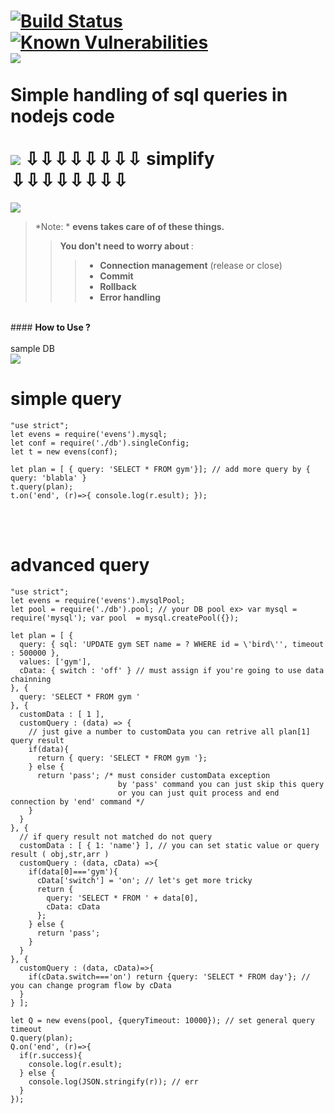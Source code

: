 [![Build Status](https://travis-ci.org/xexi/evens.svg?branch=master)](https://travis-ci.org/xexi/evens) &nbsp;<a href="https://snyk.io/test/github/xexi/evens"><img src="https://snyk.io/test/github/xexi/evens/badge.svg" alt="Known Vulnerabilities" data-canonical-src="https://snyk.io/test/github/xexi/evens" style="max-width:100%;"></a><br>
<img src="http://postfiles5.naver.net/MjAxNzAzMTVfMjMz/MDAxNDg5NTY4NjY0OTEw.NW1l-5VOppvl5pdxBfUnBJGv5bmnM7NM6sPoUr4fNQwg.c44oVld7u1gitW1YDpk-B9qGKrTKlkqSrfkjGpQyllYg.PNG.synth9/ev.PNG?type=w2"></img>
<br>
<br><b>Simple handling of sql queries in nodejs code</b>
<br><br>
<img src="http://postfiles16.naver.net/MjAxNzEwMTVfMTQ0/MDAxNTA4MDE5Nzg3NTUw.flwAWyTeSFo8dqq3rtpd_ubCECFDmnNNaB3174lvBB0g.LY5gvl-JfjaojhtsIWlvS3HRUnTjvIGE9seXarOoqaEg.JPEG.synth9/ori.JPG?type=w2"></img>
<b>⇩⇩⇩⇩⇩⇩⇩⇩ simplify ⇩⇩⇩⇩⇩⇩⇩⇩</b>
===================
<img src="http://postfiles13.naver.net/MjAxNzEwMTVfMjg4/MDAxNTA4MDE5ODMyOTE5.Rkwc3ftBAztDb1ZHPku9au6WLSnh6Yr_3foE1WiC4XAg.heV9EJpnWT5ic_kPC-EJ955uQWVjQs-7Dr5CJnzNTQgg.JPEG.synth9/ori2.JPG?type=w2"></img>
<br>
> *Note: * <b> evens takes care of of these things. </b>
>> <b>You don't need to worry about </b>:
>>> - **Connection management** (release or close)
>>> - **Commit**
>>> - **Rollback**
>>> - **Error handling**

<br>
#### <b>How to Use ? </b><br><br>
sample DB
<br>
<img src="http://postfiles12.naver.net/MjAxNzAzMjJfNSAg/MDAxNDkwMTUwODY4MTQ4.Z5KxDrrNyRgB42XJMAkGEPAT88DD8nWrhaHgWWQdNQsg.g9mqlU1JUriax-jNoBElUIfiyVRiXgVSz7V0uj9dmU4g.PNG.synth9/dd.PNG?type=w2"></img>

# simple query
```
"use strict";
let evens = require('evens').mysql;
let conf = require('./db').singleConfig;
let t = new evens(conf);

let plan = [ { query: 'SELECT * FROM gym'}]; // add more query by { query: 'blabla' }
t.query(plan);
t.on('end', (r)=>{ console.log(r.esult); });
```
<br><br>

# advanced query
```
"use strict";
let evens = require('evens').mysqlPool;
let pool = require('./db').pool; // your DB pool ex> var mysql = require('mysql'); var pool  = mysql.createPool({});

let plan = [ {
  query: { sql: 'UPDATE gym SET name = ? WHERE id = \'bird\'', timeout : 500000 },
  values: ['gym'],
  cData: { switch : 'off' } // must assign if you're going to use data chainning
}, {
  query: 'SELECT * FROM gym '
}, {
  customData : [ 1 ],
  customQuery : (data) => {
    // just give a number to customData you can retrive all plan[1] query result 
    if(data){
      return { query: 'SELECT * FROM gym '};
    } else {
      return 'pass'; /* must consider customData exception 
                        by 'pass' command you can just skip this query
                        or you can just quit process and end connection by 'end' command */
    }
  }
}, {
  // if query result not matched do not query
  customData : [ { 1: 'name'} ], // you can set static value or query result ( obj,str,arr )
  customQuery : (data, cData) =>{
    if(data[0]==='gym'){
      cData['switch'] = 'on'; // let's get more tricky
      return {
        query: 'SELECT * FROM ' + data[0],
        cData: cData 
      };
    } else {
      return 'pass'; 
    }
  }
}, {
  customQuery : (data, cData)=>{
    if(cData.switch==='on') return {query: 'SELECT * FROM day'}; // you can change program flow by cData   
  }
} ];

let Q = new evens(pool, {queryTimeout: 10000}); // set general query timeout
Q.query(plan);
Q.on('end', (r)=>{
  if(r.success){
    console.log(r.esult);    
  } else {
    console.log(JSON.stringify(r)); // err
  }
});
```
 